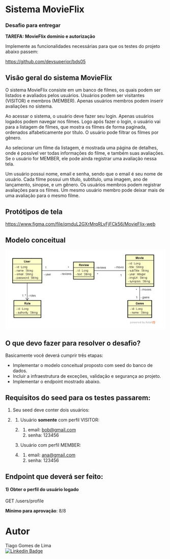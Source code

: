 # Sistema MovieFlix

### Desafio para entregar

**TAREFA: MovieFlix domínio e autorização**

Implemente as funcionalidades necessárias para que os testes do projeto abaixo passem:

https://github.com/devsuperior/bds05

## Visão geral do sistema MovieFlix

O sistema MovieFlix consiste em um banco de filmes, os quais podem ser listados e avaliados pelos usuários. Usuários podem ser visitantes (VISITOR) e membros (MEMBER). Apenas usuários membros podem inserir avaliações no sistema.

Ao acessar o sistema, o usuário deve fazer seu login. Apenas usuários logados podem navegar nos filmes. Logo após fazer o login, o usuário vai para a listagem de filmes, que mostra os filmes de forma paginada, ordenados alfabeticamente por título. O usuário pode filtrar os filmes por gênero.

Ao selecionar um filme da listagem, é mostrada uma página de detalhes, onde é possível ver todas informações do filme, e também suas avaliações. Se o usuário for MEMBER, ele pode ainda registrar uma avaliação nessa tela.

Um usuário possui nome, email e senha, sendo que o email é seu nome de usuário. Cada filme possui um título, subtítulo, uma imagem, ano de lançamento, sinopse, e um gênero. Os usuários membros podem registrar avaliações para os filmes. Um mesmo usuário membro pode deixar mais de uma avaliação para o mesmo filme.

## Protótipos de tela

https://www.figma.com/file/qmduL2GXrMrqRLyFjFCk56/MovieFlix-web

## Modelo conceitual

![](https://github.com/tiagogomes187/assets/blob/main/model-conceitual-movieflix.png)

## O que devo fazer para resolver o desafio?

Basicamente você deverá cumprir três etapas:

- Implementar o modelo conceitual proposto com seed do banco de dados.
- Incluir a infraestrutura de exceções, validação e segurança ao projeto.
- Implementar o endpoint mostrado abaixo.

## Requisitos do seed para os testes passarem:

1. Seu seed deve conter dois usuários:

2. 1. Usuário **somente** com perfil VISITOR:

   2. 1. email: bob@gmail.com
      2. senha: 123456

   3. Usuário com perfil MEMBER:

   4. 1. email: ana@gmail.com
      2. senha: 123456

## Endpoint que deverá ser feito:

#### 1) Obter o perfil do usuário logado

GET /users/profile



**Mínimo para aprovação**: 8/8

# Autor

Tiago Gomes de Lima<br>
[![Linkedin Badge](https://img.shields.io/badge/Tiago_Gomes-blue?style=flat-square&logo=Linkedin&logoColor=white&link=https://www.linkedin.com/in/tiago-gomes187/)](https://www.linkedin.com/in/tiago-gomes187/) 

